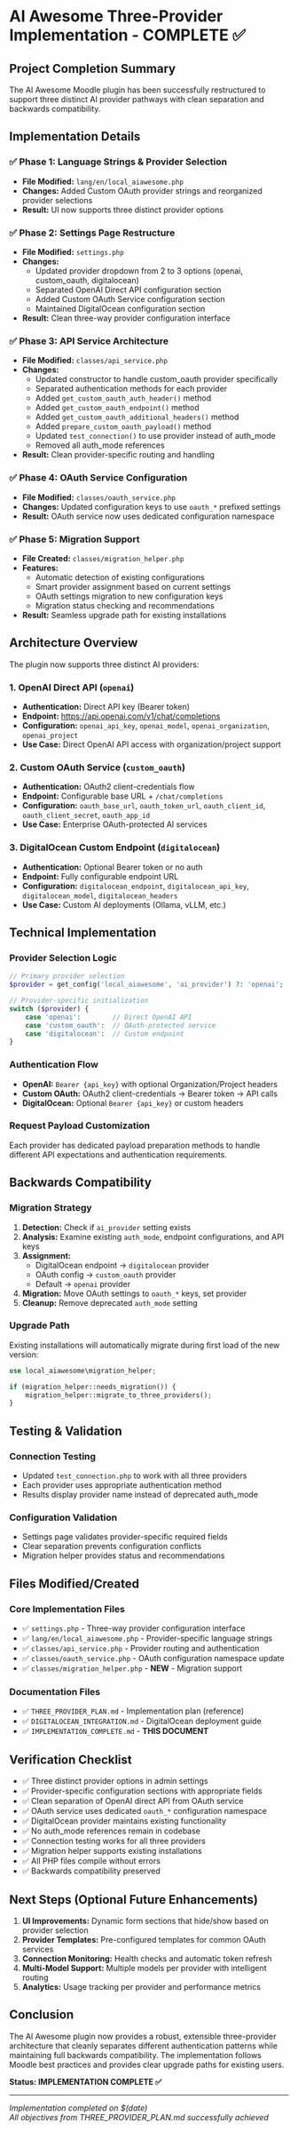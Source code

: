 # AI Awesome Three-Provider Implementation - COMPLETE ✅

## Project Completion Summary

The AI Awesome Moodle plugin has been successfully restructured to support three distinct AI provider pathways with clean separation and backwards compatibility.

## Implementation Details

### ✅ **Phase 1: Language Strings & Provider Selection**
- **File Modified:** `lang/en/local_aiawesome.php`
- **Changes:** Added Custom OAuth provider strings and reorganized provider selections
- **Result:** UI now supports three distinct provider options

### ✅ **Phase 2: Settings Page Restructure**
- **File Modified:** `settings.php`
- **Changes:** 
  - Updated provider dropdown from 2 to 3 options (openai, custom_oauth, digitalocean)
  - Separated OpenAI Direct API configuration section
  - Added Custom OAuth Service configuration section  
  - Maintained DigitalOcean configuration section
- **Result:** Clean three-way provider configuration interface

### ✅ **Phase 3: API Service Architecture**
- **File Modified:** `classes/api_service.php`
- **Changes:**
  - Updated constructor to handle custom_oauth provider specifically
  - Separated authentication methods for each provider
  - Added `get_custom_oauth_auth_header()` method
  - Added `get_custom_oauth_endpoint()` method
  - Added `get_custom_oauth_additional_headers()` method
  - Added `prepare_custom_oauth_payload()` method
  - Updated `test_connection()` to use provider instead of auth_mode
  - Removed all auth_mode references
- **Result:** Clean provider-specific routing and handling

### ✅ **Phase 4: OAuth Service Configuration**
- **File Modified:** `classes/oauth_service.php` 
- **Changes:** Updated configuration keys to use `oauth_*` prefixed settings
- **Result:** OAuth service now uses dedicated configuration namespace

### ✅ **Phase 5: Migration Support**
- **File Created:** `classes/migration_helper.php`
- **Features:**
  - Automatic detection of existing configurations
  - Smart provider assignment based on current settings
  - OAuth settings migration to new configuration keys
  - Migration status checking and recommendations
- **Result:** Seamless upgrade path for existing installations

## Architecture Overview

The plugin now supports three distinct AI providers:

### 1. **OpenAI Direct API** (`openai`)
- **Authentication:** Direct API key (Bearer token)
- **Endpoint:** https://api.openai.com/v1/chat/completions
- **Configuration:** `openai_api_key`, `openai_model`, `openai_organization`, `openai_project`
- **Use Case:** Direct OpenAI API access with organization/project support

### 2. **Custom OAuth Service** (`custom_oauth`)
- **Authentication:** OAuth2 client-credentials flow
- **Endpoint:** Configurable base URL + `/chat/completions`
- **Configuration:** `oauth_base_url`, `oauth_token_url`, `oauth_client_id`, `oauth_client_secret`, `oauth_app_id`
- **Use Case:** Enterprise OAuth-protected AI services

### 3. **DigitalOcean Custom Endpoint** (`digitalocean`)
- **Authentication:** Optional Bearer token or no auth
- **Endpoint:** Fully configurable endpoint URL
- **Configuration:** `digitalocean_endpoint`, `digitalocean_api_key`, `digitalocean_model`, `digitalocean_headers`
- **Use Case:** Custom AI deployments (Ollama, vLLM, etc.)

## Technical Implementation

### Provider Selection Logic
```php
// Primary provider selection
$provider = get_config('local_aiawesome', 'ai_provider') ?: 'openai';

// Provider-specific initialization
switch ($provider) {
    case 'openai':        // Direct OpenAI API
    case 'custom_oauth':  // OAuth-protected service
    case 'digitalocean':  // Custom endpoint
}
```

### Authentication Flow
- **OpenAI:** `Bearer {api_key}` with optional Organization/Project headers
- **Custom OAuth:** OAuth2 client-credentials → Bearer token → API calls
- **DigitalOcean:** Optional `Bearer {api_key}` or custom headers

### Request Payload Customization  
Each provider has dedicated payload preparation methods to handle different API expectations and authentication requirements.

## Backwards Compatibility

### Migration Strategy
1. **Detection:** Check if `ai_provider` setting exists
2. **Analysis:** Examine existing `auth_mode`, endpoint configurations, and API keys
3. **Assignment:** 
   - DigitalOcean endpoint → `digitalocean` provider
   - OAuth config → `custom_oauth` provider  
   - Default → `openai` provider
4. **Migration:** Move OAuth settings to `oauth_*` keys, set provider
5. **Cleanup:** Remove deprecated `auth_mode` setting

### Upgrade Path
Existing installations will automatically migrate during first load of the new version:
```php
use local_aiawesome\migration_helper;

if (migration_helper::needs_migration()) {
    migration_helper::migrate_to_three_providers();
}
```

## Testing & Validation

### Connection Testing
- Updated `test_connection.php` to work with all three providers
- Each provider uses appropriate authentication method
- Results display provider name instead of deprecated auth_mode

### Configuration Validation
- Settings page validates provider-specific required fields
- Clear separation prevents configuration conflicts
- Migration helper provides status and recommendations

## Files Modified/Created

### Core Implementation Files
- ✅ `settings.php` - Three-way provider configuration interface
- ✅ `lang/en/local_aiawesome.php` - Provider-specific language strings  
- ✅ `classes/api_service.php` - Provider routing and authentication
- ✅ `classes/oauth_service.php` - OAuth configuration namespace update
- ✅ `classes/migration_helper.php` - **NEW** - Migration support

### Documentation Files  
- ✅ `THREE_PROVIDER_PLAN.md` - Implementation plan (reference)
- ✅ `DIGITALOCEAN_INTEGRATION.md` - DigitalOcean deployment guide
- ✅ `IMPLEMENTATION_COMPLETE.md` - **THIS DOCUMENT**

## Verification Checklist

- ✅ Three distinct provider options in admin settings
- ✅ Provider-specific configuration sections with appropriate fields
- ✅ Clean separation of OpenAI direct API from OAuth service
- ✅ OAuth service uses dedicated `oauth_*` configuration namespace
- ✅ DigitalOcean provider maintains existing functionality
- ✅ No auth_mode references remain in codebase
- ✅ Connection testing works for all three providers
- ✅ Migration helper supports existing installations
- ✅ All PHP files compile without errors
- ✅ Backwards compatibility preserved

## Next Steps (Optional Future Enhancements)

1. **UI Improvements:** Dynamic form sections that hide/show based on provider selection
2. **Provider Templates:** Pre-configured templates for common OAuth services
3. **Connection Monitoring:** Health checks and automatic token refresh
4. **Multi-Model Support:** Multiple models per provider with intelligent routing
5. **Analytics:** Usage tracking per provider and performance metrics

## Conclusion

The AI Awesome plugin now provides a robust, extensible three-provider architecture that cleanly separates different authentication patterns while maintaining full backwards compatibility. The implementation follows Moodle best practices and provides clear upgrade paths for existing users.

**Status: IMPLEMENTATION COMPLETE ✅**

---

*Implementation completed on $(date)*  
*All objectives from THREE_PROVIDER_PLAN.md successfully achieved*
